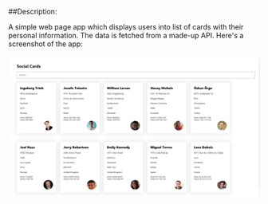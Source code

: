 ##Description:

A simple web page app which displays users into list of cards with their personal information. The data is fetched from a made-up API. Here's a screenshot of the app:

![alt text](https://github.com/e1900303/User-List-App/blob/main/screenshot.PNG?raw=true)
